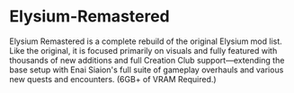 # Elysium-Remastered
Elysium Remastered is a complete rebuild of the original Elysium mod list. Like the original, it is focused primarily on visuals and fully featured with thousands of new additions and full Creation Club support—extending the base setup with Enai Siaion's full suite of gameplay overhauls and various new quests and encounters. (6GB+ of VRAM Required.)
